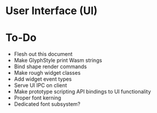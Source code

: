# User Interface (UI)

# To-Do

- Flesh out this document
- Make GlyphStyle print Wasm strings
- Bind shape render commands
- Make rough widget classes
- Add widget event types
- Serve UI IPC on client
- Make prototype scripting API bindings to UI functionality
- Proper font kerning
- Dedicated font subsystem?
